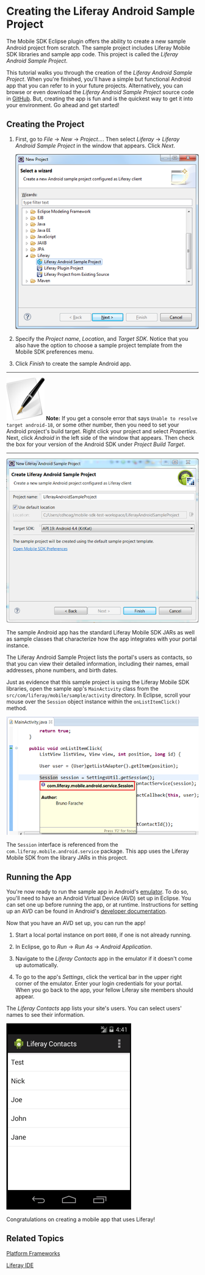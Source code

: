 # Creating the Liferay Android Sample Project 

The Mobile SDK Eclipse plugin offers the ability to create a new sample Android
project from scratch. The sample project includes Liferay Mobile SDK libraries
and sample app code. This project is called the *Liferay Android Sample Project*. 

This tutorial walks you through the creation of the *Liferay Android Sample
Project*. When you're finished, you'll have a simple but functional Android app
that you can refer to in your future projects. Alternatively, you can browse or
even download the *Liferay Android Sample Project* source code in
[GitHub](https://github.com/brunofarache/liferay-android-sdk-sample). But,
creating the app is fun and is the quickest way to get it into your environment.
Go ahead and get started! 

## Creating the Project 

1. First, go to *File* &rarr; *New* &rarr; *Project...*. Then select 
   *Liferay* &rarr; *Liferay Android Sample Project* in the window that appears. 
   Click *Next*.
   
    ![Figure 1: Creating the Liferay Android Sample Project.](../../images/liferay-android-sample-project.png)

2. Specify the *Project name*, *Location*, and *Target SDK*. Notice that you
   also have the option to choose a sample project template from the Mobile SDK
   preferences menu.

3. Click *Finish* to create the sample Android app.

---

 ![Note](../../images/tip-pen-paper.png) **Note:** If you get a console error 
  that says `Unable to resolve target android-18`, or some other number, then 
  you need to set your Android project's build target. Right click your project 
  and select *Properties*. Next, click *Android* in the left side of the window 
  that appears. Then check the box for your version of the Android SDK under 
  *Project Build Target*. 

---

![Figure 2: The Liferay Android Sample Project wizard gives you several options to customize your sample app.](../../images/mobile-sdk-sample-project-wizard.png)

The sample Android app has the standard Liferay Mobile SDK JARs as well as
sample classes that characterize how the app integrates with your portal
instance. 

<!-- You can learn more about the Android application standard architecture
by visiting Android's *Getting Started* guide. It demonstrate standard
architecture as well as activity classes, model classes, etc. 

Removing this content as it's not necessary for the developer to continue with
the tutorial. Jim
-->

The Liferay Android Sample Project lists the portal's users as contacts, so that
you can view their detailed information, including their names, email addresses,
phone numbers, and birth dates. 

Just as evidence that this sample project is using the Liferay Mobile SDK
libraries, open the sample app's `MainActivity` class from the
`src/com/liferay/mobile/sample/activity` directory. In Eclipse, scroll your
mouse over the `Session` object instance within the `onListItemClick()` method. 

![Figure 3: The `Session` interface is referenced from the sample app's Liferay Mobile SDK libraries.](../../images/sample-mobile-sdk-object.png)

The `Session` interface is referenced from the
`com.liferay.mobile.android.service` package. This app uses the Liferay Mobile
SDK from the library JARs in this project.

## Running the App 

You're now ready to run the sample app in Android's [emulator](http://developer.android.com/tools/devices/emulator.html).
To do so, you'll need to have an Android Virtual Device (AVD) set up in Eclipse. 
You can set one up before running the app, or at runtime. Instructions for 
setting up an AVD can be found in Android's [developer documentation](http://developer.android.com/tools/devices/managing-avds.html).

Now that you have an AVD set up, you can run the app!

1. Start a local portal instance on port `8080`, if one is not already running. 

2. In Eclipse, go to *Run* &rarr; *Run As* &rarr; *Android Application*. 

3. Navigate to the *Liferay Contacts* app in the emulator if it doesn't come up 
   automatically.
   
4. To go to the app's *Settings*, click the vertical bar in the upper right 
   corner of the emulator. Enter your login credentials for your portal. When 
   you go back to the app, your fellow Liferay site members should appear.
   
The *Liferay Contacts* app lists your site's users. You can select users' 
names to see their information. 

![Figure 4: The sample project lets you view your local Liferay instance's user information.](../../images/liferay-android-contacts.png)

Congratulations on creating a mobile app that uses Liferay! 

## Related Topics

<!-- 
[Making Liferay and Custom Portlet Services Available in Your Android App](add link once header id is generated) 

[Creating iOS Apps that Use Liferay](add link once header id is generated)

[Liferay Mobile SDK Builder](add link once header id is generated)
-->

[Platform Frameworks](/tutorials/-/knowledge_base/platform-frameworks-lp-6-2-develop-tutorial)

[Liferay IDE](/tutorials/-/knowledge_base/liferay-ide-lp-6-2-develop-tutorial)
